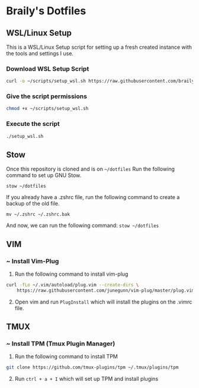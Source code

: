 # Braily's Dotfiles

## WSL/Linux Setup

This is a WSL/Linux Setup script for setting up a fresh created instance with the tools and settings I use.

### Download WSL Setup Script
```bash
curl -o ~/scripts/setup_wsl.sh https://raw.githubusercontent.com/brailyguzman/dotfiles/main/scripts/setup_wsl.sh
```

### Give the script permissions

```bash
chmod +x ~/scripts/setup_wsl.sh
```

### Execute the script
```bash
./setup_wsl.sh
```

## Stow
Once this repository is cloned and is on `~/dotfiles`
Run the following command to set up GNU Stow.

`stow ~/dotfiles`

If you already have a .zshrc file, run the following command to create a backup of the old file.
```
mv ~/.zshrc ~/.zshrc.bak
```
And now, we can run the following command:
`stow ~/dotfiles`

## VIM

### ~ Install Vim-Plug

1. Run the following command to install vim-plug
```bash
curl -fLo ~/.vim/autoload/plug.vim --create-dirs \
    https://raw.githubusercontent.com/junegunn/vim-plug/master/plug.vim
```
2. Open vim and run `PlugInstall` which will install the plugins on the .vimrc file.

## TMUX

### ~ Install TPM (Tmux Plugin Manager)

1. Run the following command to install TPM
```bash
git clone https://github.com/tmux-plugins/tpm ~/.tmux/plugins/tpm
```

2. Run `ctrl + a + I` which will set up TPM and install plugins
